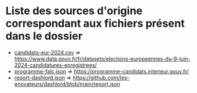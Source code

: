 # Liste des sources d'origine correspondant aux fichiers présent dans le dossier
- [candidats-eur-2024.csv](candidats-eur-2024.csv) => https://www.data.gouv.fr/fr/datasets/elections-europeennes-du-9-juin-2024-candidatures-enregistrees/
- [programme-falc.json](programme-falc.json) => https://programme-candidats.interieur.gouv.fr/
- [report-dashlord.json](report-dashlord.json) => https://github.com/les-enovateurs/dashlord/blob/main/report.json